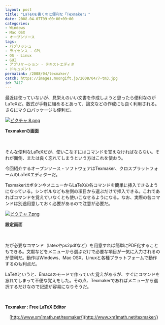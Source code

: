 ```yaml
---
layout: post
title: "LaTeXを書くのに便利な「Texmaker」"
date: 2008-04-07T09:00:00+09:00
categories:
- Windows
- Mac OSX
- オープンソース
tags: 
- パブリッシュ
- ライセンス - GPL
- OS - Linux
- GUI
- アプリケーション - テキストエディタ
- ドキュメント
permalink: /2008/04/texmaker/
catch: https://images.moongift.jp/2008/04/7-tm3.jpg
id: 7417
---
```

最近は使っていないが、見栄えのいい文書を作成しようと思ったら便利なのがLaTeXだ。数式が手軽に組めるとあって、論文などの作成にも良く利用される。さらにマクロパッケージも便利だ。

  

[![ピクチャ 8.png](https://images.moongift.jp/2008/04/8-tm2.jpg)](https://images.moongift.jp/2008/04/83.jpg)  
  
**Texmakerの画面**

  

　

  

そんな便利なLaTeXだが、使いこなすにはコマンドを覚えなければならない。それが面倒、または良く忘れてしまうという方はこれを使おう。

  

今回紹介するオープンソース・ソフトウェアはTexmaker、クロスプラットフォームのLaTeXエディターだ。

  
  
<!--more-->  

TexmakerはボタンやメニューからLaTeXの各コマンドを簡単に挿入できるようになっている。シンボルなども左側の項目から選ぶだけで挿入できる。これであればコマンドを覚えていなくとも使いこなせるようになる。なお、実際の各コマンドは別途用意しておく必要があるので注意が必要だ。

  

[![ピクチャ 7.png](https://images.moongift.jp/2008/04/7-tm3.jpg)](https://images.moongift.jp/2008/04/73.jpg)  
  
**設定画面**

  

　

  

だが必要なコマンド（latexやps2pdfなど）を用意すれば簡単にPDF化することもできる。文献などをメニューから選ぶだけで必要な項目が一気に入力されるのが便利だ。動作はWindows、Mac OSX、Linuxと各種プラットフォームで動作するのも利点だ。

  

LaTeXというと、Emacsのモードで作っていた覚えがあるが、すぐにコマンドを忘れてしまって不便な覚えをした。その点、Texmakerであればメニューから選択するだけなので記述が容易になりそうだ。

  

　

  

**Texmaker : Free LaTeX Editor**  
  
　[http://www.xm1math.net/texmaker/](http://www.xm1math.net/texmaker/)

  
